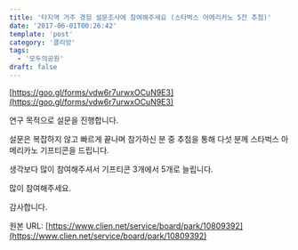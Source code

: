 ```yaml
---
title: '타지역 거주 경험 설문조사에 참여해주세요 (스타벅스 아메리카노 5잔 추첨)'
date: '2017-06-01T00:26:42'
template: 'post'
category: '클리앙'
tags: 
  - '모두의공원'
draft: false
---
```


[](https://goo.gl/forms/vdw6r7urwxOCuN9E3)[https://goo.gl/forms/vdw6r7urwxOCuN9E3](https://goo.gl/forms/vdw6r7urwxOCuN9E3)

연구 목적으로 설문을 진행합니다. 

설문은 복잡하지 않고 빠르게 끝나며 참가하신 분 중 추첨을 통해 다섯 분께 스타벅스 아메리카노 기프티콘을 드립니다. 

생각보다 많이 참여해주셔서 기프티콘 3개에서 5개로 늘립니다. 

많이 참여해주세요. 

감사합니다.

원본 URL: [https://www.clien.net/service/board/park/10809392](https://www.clien.net/service/board/park/10809392)